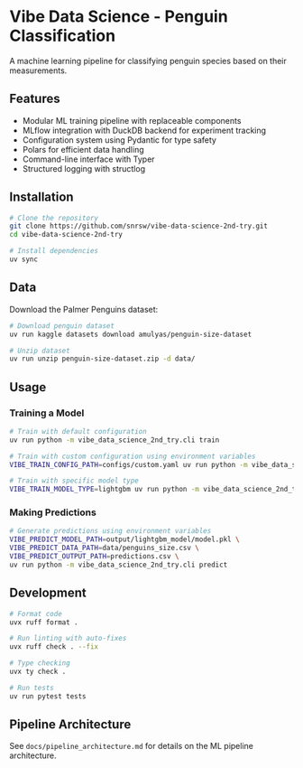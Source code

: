 # Vibe Data Science - Penguin Classification

A machine learning pipeline for classifying penguin species based on their measurements.

## Features

- Modular ML training pipeline with replaceable components
- MLflow integration with DuckDB backend for experiment tracking
- Configuration system using Pydantic for type safety
- Polars for efficient data handling
- Command-line interface with Typer
- Structured logging with structlog

## Installation

```bash
# Clone the repository
git clone https://github.com/snrsw/vibe-data-science-2nd-try.git
cd vibe-data-science-2nd-try

# Install dependencies
uv sync
```

## Data

Download the Palmer Penguins dataset:

```bash
# Download penguin dataset
uv run kaggle datasets download amulyas/penguin-size-dataset

# Unzip dataset
uv run unzip penguin-size-dataset.zip -d data/
```

## Usage

### Training a Model

```bash
# Train with default configuration
uv run python -m vibe_data_science_2nd_try.cli train

# Train with custom configuration using environment variables
VIBE_TRAIN_CONFIG_PATH=configs/custom.yaml uv run python -m vibe_data_science_2nd_try.cli train

# Train with specific model type
VIBE_TRAIN_MODEL_TYPE=lightgbm uv run python -m vibe_data_science_2nd_try.cli train
```

### Making Predictions

```bash
# Generate predictions using environment variables
VIBE_PREDICT_MODEL_PATH=output/lightgbm_model/model.pkl \
VIBE_PREDICT_DATA_PATH=data/penguins_size.csv \
VIBE_PREDICT_OUTPUT_PATH=predictions.csv \
uv run python -m vibe_data_science_2nd_try.cli predict
```

## Development

```bash
# Format code
uvx ruff format .

# Run linting with auto-fixes
uvx ruff check . --fix

# Type checking
uvx ty check .

# Run tests
uv run pytest tests
```

## Pipeline Architecture

See `docs/pipeline_architecture.md` for details on the ML pipeline architecture.
